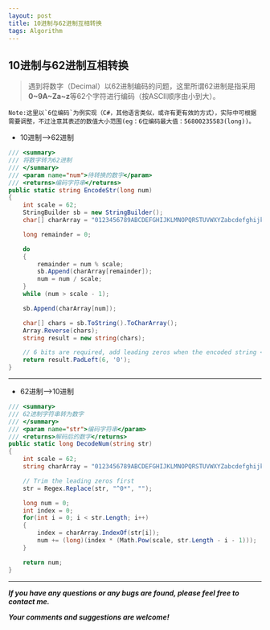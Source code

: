 ```yaml
---
layout: post
title: 10进制与62进制互相转换
tags: Algorithm
---
```

## 10进制与62进制互相转换
> 遇到将数字（Decimal）以62进制编码的问题，这里所谓62进制是指采用**0~9A~Za~z**等62个字符进行编码（按ASCII顺序由小到大）。

	Note:这里以`6位编码`为例实现（C#，其他语言类似，或许有更有效的方式），实际中可根据需要调整，不过注意其表述的数值大小范围(eg：6位编码最大值：56800235583(long))。

- 10进制——>62进制
``` csharp
/// <summary>
/// 将数字转为62进制
/// </summary>
/// <param name="num">待转换的数字</param>
/// <returns>编码字符串</returns>
public static string EncodeStr(long num)
{
    int scale = 62;
    StringBuilder sb = new StringBuilder();
    char[] charArray = "0123456789ABCDEFGHIJKLMNOPQRSTUVWXYZabcdefghijklmnopqrstuvwxyz".ToCharArray();

    long remainder = 0;

    do
    {
        remainder = num % scale;
        sb.Append(charArray[remainder]);
        num = num / scale;
    }
    while (num > scale - 1);

    sb.Append(charArray[num]);

    char[] chars = sb.ToString().ToCharArray();
    Array.Reverse(chars);
    string result = new string(chars);

    // 6 bits are required, add leading zeros when the encoded string < 6 long
    return result.PadLeft(6, '0');
}

```

---
- 62进制——>10进制
``` csharp
/// <summary>
/// 62进制字符串转为数字
/// </summary>
/// <param name="str">编码字符串</param>
/// <returns>解码后的数字</returns>
public static long DecodeNum(string str)
{
    int scale = 62;
    string charArray = "0123456789ABCDEFGHIJKLMNOPQRSTUVWXYZabcdefghijklmnopqrstuvwxyz";

    // Trim the leading zeros first            
    str = Regex.Replace(str, "^0*", "");

    long num = 0;
    int index = 0;
    for(int i = 0; i < str.Length; i++)
    {
        index = charArray.IndexOf(str[i]);
        num += (long)(index * (Math.Pow(scale, str.Length - i - 1)));
    }

    return num;
}
```
---
***If you have any questions or any bugs are found, please feel free to contact me.***

***Your comments and suggestions are welcome!***

